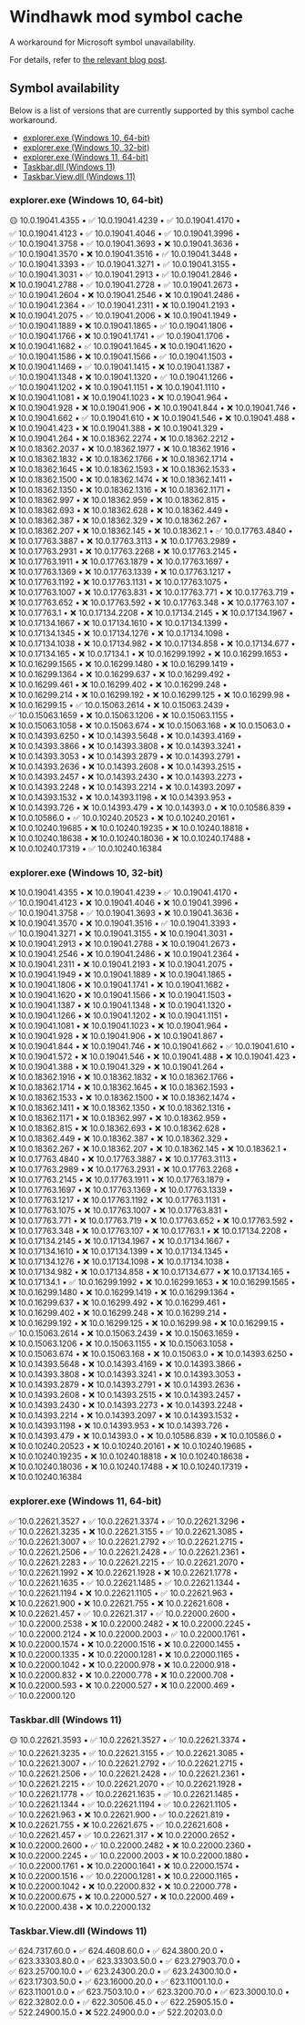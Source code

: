 # Windhawk mod symbol cache

A workaround for Microsoft symbol unavailability.

For details, refer to [the relevant blog
post](https://ramensoftware.com/windhawk-and-symbol-download-errors).

## Symbol availability

Below is a list of versions that are currently supported by this symbol cache
workaround.

* [explorer.exe (Windows 10, 64-bit)](#explorerexe-windows-10-64-bit)
* [explorer.exe (Windows 10, 32-bit)](#explorerexe-windows-10-32-bit)
* [explorer.exe (Windows 11, 64-bit)](#explorerexe-windows-11-64-bit)
* [Taskbar.dll (Windows 11)](#taskbardll-windows-11)
* [Taskbar.View.dll (Windows 11)](#taskbarviewdll-windows-11)

<!-- symbol-availability-start -->
### explorer.exe (Windows 10, 64-bit)

🟡&nbsp;10.0.19041.4355&nbsp;•
✅&nbsp;10.0.19041.4239&nbsp;•
✅&nbsp;10.0.19041.4170&nbsp;•
✅&nbsp;10.0.19041.4123&nbsp;•
✅&nbsp;10.0.19041.4046&nbsp;•
✅&nbsp;10.0.19041.3996&nbsp;•
✅&nbsp;10.0.19041.3758&nbsp;•
✅&nbsp;10.0.19041.3693&nbsp;•
❌&nbsp;10.0.19041.3636&nbsp;•
✅&nbsp;10.0.19041.3570&nbsp;•
❌&nbsp;10.0.19041.3516&nbsp;•
✅&nbsp;10.0.19041.3448&nbsp;•
✅&nbsp;10.0.19041.3393&nbsp;•
✅&nbsp;10.0.19041.3271&nbsp;•
✅&nbsp;10.0.19041.3155&nbsp;•
✅&nbsp;10.0.19041.3031&nbsp;•
✅&nbsp;10.0.19041.2913&nbsp;•
✅&nbsp;10.0.19041.2846&nbsp;•
❌&nbsp;10.0.19041.2788&nbsp;•
✅&nbsp;10.0.19041.2728&nbsp;•
✅&nbsp;10.0.19041.2673&nbsp;•
✅&nbsp;10.0.19041.2604&nbsp;•
❌&nbsp;10.0.19041.2546&nbsp;•
❌&nbsp;10.0.19041.2486&nbsp;•
✅&nbsp;10.0.19041.2364&nbsp;•
✅&nbsp;10.0.19041.2311&nbsp;•
❌&nbsp;10.0.19041.2193&nbsp;•
❌&nbsp;10.0.19041.2075&nbsp;•
✅&nbsp;10.0.19041.2006&nbsp;•
❌&nbsp;10.0.19041.1949&nbsp;•
✅&nbsp;10.0.19041.1889&nbsp;•
❌&nbsp;10.0.19041.1865&nbsp;•
✅&nbsp;10.0.19041.1806&nbsp;•
✅&nbsp;10.0.19041.1766&nbsp;•
❌&nbsp;10.0.19041.1741&nbsp;•
✅&nbsp;10.0.19041.1706&nbsp;•
❌&nbsp;10.0.19041.1682&nbsp;•
✅&nbsp;10.0.19041.1645&nbsp;•
❌&nbsp;10.0.19041.1620&nbsp;•
✅&nbsp;10.0.19041.1586&nbsp;•
❌&nbsp;10.0.19041.1566&nbsp;•
✅&nbsp;10.0.19041.1503&nbsp;•
❌&nbsp;10.0.19041.1469&nbsp;•
✅&nbsp;10.0.19041.1415&nbsp;•
❌&nbsp;10.0.19041.1387&nbsp;•
✅&nbsp;10.0.19041.1348&nbsp;•
❌&nbsp;10.0.19041.1320&nbsp;•
✅&nbsp;10.0.19041.1266&nbsp;•
✅&nbsp;10.0.19041.1202&nbsp;•
❌&nbsp;10.0.19041.1151&nbsp;•
❌&nbsp;10.0.19041.1110&nbsp;•
❌&nbsp;10.0.19041.1081&nbsp;•
❌&nbsp;10.0.19041.1023&nbsp;•
❌&nbsp;10.0.19041.964&nbsp;•
❌&nbsp;10.0.19041.928&nbsp;•
❌&nbsp;10.0.19041.906&nbsp;•
❌&nbsp;10.0.19041.844&nbsp;•
❌&nbsp;10.0.19041.746&nbsp;•
❌&nbsp;10.0.19041.662&nbsp;•
✅&nbsp;10.0.19041.610&nbsp;•
❌&nbsp;10.0.19041.546&nbsp;•
❌&nbsp;10.0.19041.488&nbsp;•
❌&nbsp;10.0.19041.423&nbsp;•
❌&nbsp;10.0.19041.388&nbsp;•
❌&nbsp;10.0.19041.329&nbsp;•
❌&nbsp;10.0.19041.264&nbsp;•
❌&nbsp;10.0.18362.2274&nbsp;•
❌&nbsp;10.0.18362.2212&nbsp;•
❌&nbsp;10.0.18362.2037&nbsp;•
❌&nbsp;10.0.18362.1977&nbsp;•
❌&nbsp;10.0.18362.1916&nbsp;•
❌&nbsp;10.0.18362.1832&nbsp;•
❌&nbsp;10.0.18362.1766&nbsp;•
❌&nbsp;10.0.18362.1714&nbsp;•
❌&nbsp;10.0.18362.1645&nbsp;•
❌&nbsp;10.0.18362.1593&nbsp;•
❌&nbsp;10.0.18362.1533&nbsp;•
❌&nbsp;10.0.18362.1500&nbsp;•
❌&nbsp;10.0.18362.1474&nbsp;•
❌&nbsp;10.0.18362.1411&nbsp;•
❌&nbsp;10.0.18362.1350&nbsp;•
❌&nbsp;10.0.18362.1316&nbsp;•
❌&nbsp;10.0.18362.1171&nbsp;•
❌&nbsp;10.0.18362.997&nbsp;•
❌&nbsp;10.0.18362.959&nbsp;•
❌&nbsp;10.0.18362.815&nbsp;•
❌&nbsp;10.0.18362.693&nbsp;•
❌&nbsp;10.0.18362.628&nbsp;•
❌&nbsp;10.0.18362.449&nbsp;•
❌&nbsp;10.0.18362.387&nbsp;•
❌&nbsp;10.0.18362.329&nbsp;•
❌&nbsp;10.0.18362.267&nbsp;•
❌&nbsp;10.0.18362.207&nbsp;•
❌&nbsp;10.0.18362.145&nbsp;•
❌&nbsp;10.0.18362.1&nbsp;•
✅&nbsp;10.0.17763.4840&nbsp;•
❌&nbsp;10.0.17763.3887&nbsp;•
❌&nbsp;10.0.17763.3113&nbsp;•
❌&nbsp;10.0.17763.2989&nbsp;•
❌&nbsp;10.0.17763.2931&nbsp;•
❌&nbsp;10.0.17763.2268&nbsp;•
❌&nbsp;10.0.17763.2145&nbsp;•
❌&nbsp;10.0.17763.1911&nbsp;•
❌&nbsp;10.0.17763.1879&nbsp;•
❌&nbsp;10.0.17763.1697&nbsp;•
❌&nbsp;10.0.17763.1369&nbsp;•
❌&nbsp;10.0.17763.1339&nbsp;•
❌&nbsp;10.0.17763.1217&nbsp;•
❌&nbsp;10.0.17763.1192&nbsp;•
❌&nbsp;10.0.17763.1131&nbsp;•
❌&nbsp;10.0.17763.1075&nbsp;•
❌&nbsp;10.0.17763.1007&nbsp;•
❌&nbsp;10.0.17763.831&nbsp;•
❌&nbsp;10.0.17763.771&nbsp;•
❌&nbsp;10.0.17763.719&nbsp;•
❌&nbsp;10.0.17763.652&nbsp;•
❌&nbsp;10.0.17763.592&nbsp;•
❌&nbsp;10.0.17763.348&nbsp;•
❌&nbsp;10.0.17763.107&nbsp;•
❌&nbsp;10.0.17763.1&nbsp;•
❌&nbsp;10.0.17134.2208&nbsp;•
❌&nbsp;10.0.17134.2145&nbsp;•
❌&nbsp;10.0.17134.1967&nbsp;•
❌&nbsp;10.0.17134.1667&nbsp;•
❌&nbsp;10.0.17134.1610&nbsp;•
❌&nbsp;10.0.17134.1399&nbsp;•
❌&nbsp;10.0.17134.1345&nbsp;•
❌&nbsp;10.0.17134.1276&nbsp;•
❌&nbsp;10.0.17134.1098&nbsp;•
❌&nbsp;10.0.17134.1038&nbsp;•
❌&nbsp;10.0.17134.982&nbsp;•
❌&nbsp;10.0.17134.858&nbsp;•
❌&nbsp;10.0.17134.677&nbsp;•
❌&nbsp;10.0.17134.165&nbsp;•
❌&nbsp;10.0.17134.1&nbsp;•
❌&nbsp;10.0.16299.1992&nbsp;•
❌&nbsp;10.0.16299.1653&nbsp;•
❌&nbsp;10.0.16299.1565&nbsp;•
❌&nbsp;10.0.16299.1480&nbsp;•
❌&nbsp;10.0.16299.1419&nbsp;•
❌&nbsp;10.0.16299.1364&nbsp;•
❌&nbsp;10.0.16299.637&nbsp;•
❌&nbsp;10.0.16299.492&nbsp;•
❌&nbsp;10.0.16299.461&nbsp;•
❌&nbsp;10.0.16299.402&nbsp;•
❌&nbsp;10.0.16299.248&nbsp;•
❌&nbsp;10.0.16299.214&nbsp;•
❌&nbsp;10.0.16299.192&nbsp;•
❌&nbsp;10.0.16299.125&nbsp;•
❌&nbsp;10.0.16299.98&nbsp;•
❌&nbsp;10.0.16299.15&nbsp;•
✅&nbsp;10.0.15063.2614&nbsp;•
❌&nbsp;10.0.15063.2439&nbsp;•
✅&nbsp;10.0.15063.1659&nbsp;•
❌&nbsp;10.0.15063.1206&nbsp;•
❌&nbsp;10.0.15063.1155&nbsp;•
❌&nbsp;10.0.15063.1058&nbsp;•
❌&nbsp;10.0.15063.674&nbsp;•
❌&nbsp;10.0.15063.168&nbsp;•
❌&nbsp;10.0.15063.0&nbsp;•
❌&nbsp;10.0.14393.6250&nbsp;•
❌&nbsp;10.0.14393.5648&nbsp;•
❌&nbsp;10.0.14393.4169&nbsp;•
❌&nbsp;10.0.14393.3866&nbsp;•
❌&nbsp;10.0.14393.3808&nbsp;•
❌&nbsp;10.0.14393.3241&nbsp;•
❌&nbsp;10.0.14393.3053&nbsp;•
❌&nbsp;10.0.14393.2879&nbsp;•
❌&nbsp;10.0.14393.2791&nbsp;•
❌&nbsp;10.0.14393.2636&nbsp;•
❌&nbsp;10.0.14393.2608&nbsp;•
❌&nbsp;10.0.14393.2515&nbsp;•
❌&nbsp;10.0.14393.2457&nbsp;•
❌&nbsp;10.0.14393.2430&nbsp;•
❌&nbsp;10.0.14393.2273&nbsp;•
❌&nbsp;10.0.14393.2248&nbsp;•
❌&nbsp;10.0.14393.2214&nbsp;•
❌&nbsp;10.0.14393.2097&nbsp;•
❌&nbsp;10.0.14393.1532&nbsp;•
❌&nbsp;10.0.14393.1198&nbsp;•
❌&nbsp;10.0.14393.953&nbsp;•
❌&nbsp;10.0.14393.726&nbsp;•
❌&nbsp;10.0.14393.479&nbsp;•
❌&nbsp;10.0.14393.0&nbsp;•
❌&nbsp;10.0.10586.839&nbsp;•
❌&nbsp;10.0.10586.0&nbsp;•
✅&nbsp;10.0.10240.20523&nbsp;•
❌&nbsp;10.0.10240.20161&nbsp;•
❌&nbsp;10.0.10240.19685&nbsp;•
❌&nbsp;10.0.10240.19235&nbsp;•
❌&nbsp;10.0.10240.18818&nbsp;•
❌&nbsp;10.0.10240.18638&nbsp;•
❌&nbsp;10.0.10240.18036&nbsp;•
❌&nbsp;10.0.10240.17488&nbsp;•
❌&nbsp;10.0.10240.17319&nbsp;•
✅&nbsp;10.0.10240.16384

### explorer.exe (Windows 10, 32-bit)

❌&nbsp;10.0.19041.4355&nbsp;•
❌&nbsp;10.0.19041.4239&nbsp;•
✅&nbsp;10.0.19041.4170&nbsp;•
✅&nbsp;10.0.19041.4123&nbsp;•
❌&nbsp;10.0.19041.4046&nbsp;•
❌&nbsp;10.0.19041.3996&nbsp;•
✅&nbsp;10.0.19041.3758&nbsp;•
✅&nbsp;10.0.19041.3693&nbsp;•
❌&nbsp;10.0.19041.3636&nbsp;•
❌&nbsp;10.0.19041.3570&nbsp;•
❌&nbsp;10.0.19041.3516&nbsp;•
✅&nbsp;10.0.19041.3393&nbsp;•
✅&nbsp;10.0.19041.3271&nbsp;•
❌&nbsp;10.0.19041.3155&nbsp;•
❌&nbsp;10.0.19041.3031&nbsp;•
❌&nbsp;10.0.19041.2913&nbsp;•
❌&nbsp;10.0.19041.2788&nbsp;•
❌&nbsp;10.0.19041.2673&nbsp;•
❌&nbsp;10.0.19041.2546&nbsp;•
❌&nbsp;10.0.19041.2486&nbsp;•
❌&nbsp;10.0.19041.2364&nbsp;•
❌&nbsp;10.0.19041.2311&nbsp;•
❌&nbsp;10.0.19041.2193&nbsp;•
❌&nbsp;10.0.19041.2075&nbsp;•
❌&nbsp;10.0.19041.1949&nbsp;•
❌&nbsp;10.0.19041.1889&nbsp;•
❌&nbsp;10.0.19041.1865&nbsp;•
❌&nbsp;10.0.19041.1806&nbsp;•
❌&nbsp;10.0.19041.1741&nbsp;•
❌&nbsp;10.0.19041.1682&nbsp;•
❌&nbsp;10.0.19041.1620&nbsp;•
❌&nbsp;10.0.19041.1566&nbsp;•
❌&nbsp;10.0.19041.1503&nbsp;•
❌&nbsp;10.0.19041.1387&nbsp;•
❌&nbsp;10.0.19041.1348&nbsp;•
❌&nbsp;10.0.19041.1320&nbsp;•
❌&nbsp;10.0.19041.1266&nbsp;•
❌&nbsp;10.0.19041.1202&nbsp;•
❌&nbsp;10.0.19041.1151&nbsp;•
❌&nbsp;10.0.19041.1081&nbsp;•
❌&nbsp;10.0.19041.1023&nbsp;•
❌&nbsp;10.0.19041.964&nbsp;•
❌&nbsp;10.0.19041.928&nbsp;•
❌&nbsp;10.0.19041.906&nbsp;•
❌&nbsp;10.0.19041.867&nbsp;•
❌&nbsp;10.0.19041.844&nbsp;•
❌&nbsp;10.0.19041.746&nbsp;•
❌&nbsp;10.0.19041.662&nbsp;•
✅&nbsp;10.0.19041.610&nbsp;•
❌&nbsp;10.0.19041.572&nbsp;•
❌&nbsp;10.0.19041.546&nbsp;•
❌&nbsp;10.0.19041.488&nbsp;•
❌&nbsp;10.0.19041.423&nbsp;•
❌&nbsp;10.0.19041.388&nbsp;•
❌&nbsp;10.0.19041.329&nbsp;•
❌&nbsp;10.0.19041.264&nbsp;•
❌&nbsp;10.0.18362.1916&nbsp;•
❌&nbsp;10.0.18362.1832&nbsp;•
❌&nbsp;10.0.18362.1766&nbsp;•
❌&nbsp;10.0.18362.1714&nbsp;•
❌&nbsp;10.0.18362.1645&nbsp;•
❌&nbsp;10.0.18362.1593&nbsp;•
❌&nbsp;10.0.18362.1533&nbsp;•
❌&nbsp;10.0.18362.1500&nbsp;•
❌&nbsp;10.0.18362.1474&nbsp;•
❌&nbsp;10.0.18362.1411&nbsp;•
❌&nbsp;10.0.18362.1350&nbsp;•
❌&nbsp;10.0.18362.1316&nbsp;•
❌&nbsp;10.0.18362.1171&nbsp;•
❌&nbsp;10.0.18362.997&nbsp;•
❌&nbsp;10.0.18362.959&nbsp;•
❌&nbsp;10.0.18362.815&nbsp;•
❌&nbsp;10.0.18362.693&nbsp;•
❌&nbsp;10.0.18362.628&nbsp;•
❌&nbsp;10.0.18362.449&nbsp;•
❌&nbsp;10.0.18362.387&nbsp;•
❌&nbsp;10.0.18362.329&nbsp;•
❌&nbsp;10.0.18362.267&nbsp;•
❌&nbsp;10.0.18362.207&nbsp;•
❌&nbsp;10.0.18362.145&nbsp;•
❌&nbsp;10.0.18362.1&nbsp;•
❌&nbsp;10.0.17763.4840&nbsp;•
❌&nbsp;10.0.17763.3887&nbsp;•
❌&nbsp;10.0.17763.3113&nbsp;•
❌&nbsp;10.0.17763.2989&nbsp;•
❌&nbsp;10.0.17763.2931&nbsp;•
❌&nbsp;10.0.17763.2268&nbsp;•
❌&nbsp;10.0.17763.2145&nbsp;•
❌&nbsp;10.0.17763.1911&nbsp;•
❌&nbsp;10.0.17763.1879&nbsp;•
❌&nbsp;10.0.17763.1697&nbsp;•
❌&nbsp;10.0.17763.1369&nbsp;•
❌&nbsp;10.0.17763.1339&nbsp;•
❌&nbsp;10.0.17763.1217&nbsp;•
❌&nbsp;10.0.17763.1192&nbsp;•
❌&nbsp;10.0.17763.1131&nbsp;•
❌&nbsp;10.0.17763.1075&nbsp;•
❌&nbsp;10.0.17763.1007&nbsp;•
❌&nbsp;10.0.17763.831&nbsp;•
❌&nbsp;10.0.17763.771&nbsp;•
❌&nbsp;10.0.17763.719&nbsp;•
❌&nbsp;10.0.17763.652&nbsp;•
❌&nbsp;10.0.17763.592&nbsp;•
❌&nbsp;10.0.17763.348&nbsp;•
❌&nbsp;10.0.17763.107&nbsp;•
❌&nbsp;10.0.17763.1&nbsp;•
❌&nbsp;10.0.17134.2208&nbsp;•
❌&nbsp;10.0.17134.2145&nbsp;•
❌&nbsp;10.0.17134.1967&nbsp;•
❌&nbsp;10.0.17134.1667&nbsp;•
❌&nbsp;10.0.17134.1610&nbsp;•
❌&nbsp;10.0.17134.1399&nbsp;•
❌&nbsp;10.0.17134.1345&nbsp;•
❌&nbsp;10.0.17134.1276&nbsp;•
❌&nbsp;10.0.17134.1098&nbsp;•
❌&nbsp;10.0.17134.1038&nbsp;•
❌&nbsp;10.0.17134.982&nbsp;•
❌&nbsp;10.0.17134.858&nbsp;•
❌&nbsp;10.0.17134.677&nbsp;•
❌&nbsp;10.0.17134.165&nbsp;•
❌&nbsp;10.0.17134.1&nbsp;•
✅&nbsp;10.0.16299.1992&nbsp;•
❌&nbsp;10.0.16299.1653&nbsp;•
❌&nbsp;10.0.16299.1565&nbsp;•
❌&nbsp;10.0.16299.1480&nbsp;•
❌&nbsp;10.0.16299.1419&nbsp;•
❌&nbsp;10.0.16299.1364&nbsp;•
❌&nbsp;10.0.16299.637&nbsp;•
❌&nbsp;10.0.16299.492&nbsp;•
❌&nbsp;10.0.16299.461&nbsp;•
❌&nbsp;10.0.16299.402&nbsp;•
❌&nbsp;10.0.16299.248&nbsp;•
❌&nbsp;10.0.16299.214&nbsp;•
❌&nbsp;10.0.16299.192&nbsp;•
❌&nbsp;10.0.16299.125&nbsp;•
❌&nbsp;10.0.16299.98&nbsp;•
❌&nbsp;10.0.16299.15&nbsp;•
✅&nbsp;10.0.15063.2614&nbsp;•
❌&nbsp;10.0.15063.2439&nbsp;•
❌&nbsp;10.0.15063.1659&nbsp;•
❌&nbsp;10.0.15063.1206&nbsp;•
❌&nbsp;10.0.15063.1155&nbsp;•
❌&nbsp;10.0.15063.1058&nbsp;•
❌&nbsp;10.0.15063.674&nbsp;•
❌&nbsp;10.0.15063.168&nbsp;•
❌&nbsp;10.0.15063.0&nbsp;•
❌&nbsp;10.0.14393.6250&nbsp;•
❌&nbsp;10.0.14393.5648&nbsp;•
❌&nbsp;10.0.14393.4169&nbsp;•
❌&nbsp;10.0.14393.3866&nbsp;•
❌&nbsp;10.0.14393.3808&nbsp;•
❌&nbsp;10.0.14393.3241&nbsp;•
❌&nbsp;10.0.14393.3053&nbsp;•
❌&nbsp;10.0.14393.2879&nbsp;•
❌&nbsp;10.0.14393.2791&nbsp;•
❌&nbsp;10.0.14393.2636&nbsp;•
❌&nbsp;10.0.14393.2608&nbsp;•
❌&nbsp;10.0.14393.2515&nbsp;•
❌&nbsp;10.0.14393.2457&nbsp;•
❌&nbsp;10.0.14393.2430&nbsp;•
❌&nbsp;10.0.14393.2273&nbsp;•
❌&nbsp;10.0.14393.2248&nbsp;•
❌&nbsp;10.0.14393.2214&nbsp;•
❌&nbsp;10.0.14393.2097&nbsp;•
❌&nbsp;10.0.14393.1532&nbsp;•
❌&nbsp;10.0.14393.1198&nbsp;•
❌&nbsp;10.0.14393.953&nbsp;•
❌&nbsp;10.0.14393.726&nbsp;•
❌&nbsp;10.0.14393.479&nbsp;•
❌&nbsp;10.0.14393.0&nbsp;•
❌&nbsp;10.0.10586.839&nbsp;•
❌&nbsp;10.0.10586.0&nbsp;•
❌&nbsp;10.0.10240.20523&nbsp;•
❌&nbsp;10.0.10240.20161&nbsp;•
❌&nbsp;10.0.10240.19685&nbsp;•
❌&nbsp;10.0.10240.19235&nbsp;•
❌&nbsp;10.0.10240.18818&nbsp;•
❌&nbsp;10.0.10240.18638&nbsp;•
❌&nbsp;10.0.10240.18036&nbsp;•
❌&nbsp;10.0.10240.17488&nbsp;•
❌&nbsp;10.0.10240.17319&nbsp;•
❌&nbsp;10.0.10240.16384

### explorer.exe (Windows 11, 64-bit)

✅&nbsp;10.0.22621.3527&nbsp;•
✅&nbsp;10.0.22621.3374&nbsp;•
✅&nbsp;10.0.22621.3296&nbsp;•
✅&nbsp;10.0.22621.3235&nbsp;•
❌&nbsp;10.0.22621.3155&nbsp;•
✅&nbsp;10.0.22621.3085&nbsp;•
✅&nbsp;10.0.22621.3007&nbsp;•
✅&nbsp;10.0.22621.2792&nbsp;•
✅&nbsp;10.0.22621.2715&nbsp;•
✅&nbsp;10.0.22621.2506&nbsp;•
✅&nbsp;10.0.22621.2428&nbsp;•
✅&nbsp;10.0.22621.2361&nbsp;•
✅&nbsp;10.0.22621.2283&nbsp;•
✅&nbsp;10.0.22621.2215&nbsp;•
✅&nbsp;10.0.22621.2070&nbsp;•
✅&nbsp;10.0.22621.1992&nbsp;•
❌&nbsp;10.0.22621.1928&nbsp;•
❌&nbsp;10.0.22621.1778&nbsp;•
✅&nbsp;10.0.22621.1635&nbsp;•
✅&nbsp;10.0.22621.1485&nbsp;•
✅&nbsp;10.0.22621.1344&nbsp;•
✅&nbsp;10.0.22621.1194&nbsp;•
❌&nbsp;10.0.22621.1105&nbsp;•
✅&nbsp;10.0.22621.963&nbsp;•
❌&nbsp;10.0.22621.900&nbsp;•
❌&nbsp;10.0.22621.755&nbsp;•
❌&nbsp;10.0.22621.608&nbsp;•
❌&nbsp;10.0.22621.457&nbsp;•
✅&nbsp;10.0.22621.317&nbsp;•
✅&nbsp;10.0.22000.2600&nbsp;•
✅&nbsp;10.0.22000.2538&nbsp;•
❌&nbsp;10.0.22000.2482&nbsp;•
❌&nbsp;10.0.22000.2245&nbsp;•
✅&nbsp;10.0.22000.2124&nbsp;•
❌&nbsp;10.0.22000.2003&nbsp;•
✅&nbsp;10.0.22000.1761&nbsp;•
❌&nbsp;10.0.22000.1574&nbsp;•
❌&nbsp;10.0.22000.1516&nbsp;•
❌&nbsp;10.0.22000.1455&nbsp;•
❌&nbsp;10.0.22000.1335&nbsp;•
❌&nbsp;10.0.22000.1281&nbsp;•
❌&nbsp;10.0.22000.1165&nbsp;•
❌&nbsp;10.0.22000.1042&nbsp;•
❌&nbsp;10.0.22000.978&nbsp;•
❌&nbsp;10.0.22000.918&nbsp;•
❌&nbsp;10.0.22000.832&nbsp;•
❌&nbsp;10.0.22000.778&nbsp;•
❌&nbsp;10.0.22000.708&nbsp;•
❌&nbsp;10.0.22000.593&nbsp;•
❌&nbsp;10.0.22000.527&nbsp;•
❌&nbsp;10.0.22000.469&nbsp;•
✅&nbsp;10.0.22000.120

<!--
### explorer.exe (Windows 11, 32-bit)

✅&nbsp;10.0.22621.3527&nbsp;•
✅&nbsp;10.0.22621.3374&nbsp;•
❌&nbsp;10.0.22621.3296&nbsp;•
❌&nbsp;10.0.22621.3235&nbsp;•
❌&nbsp;10.0.22621.3085&nbsp;•
❌&nbsp;10.0.22621.3007&nbsp;•
❌&nbsp;10.0.22621.2792&nbsp;•
❌&nbsp;10.0.22621.2715&nbsp;•
❌&nbsp;10.0.22621.2506&nbsp;•
❌&nbsp;10.0.22621.2428&nbsp;•
❌&nbsp;10.0.22621.2361&nbsp;•
✅&nbsp;10.0.22621.2215&nbsp;•
❌&nbsp;10.0.22621.2070&nbsp;•
❌&nbsp;10.0.22621.1928&nbsp;•
❌&nbsp;10.0.22621.1778&nbsp;•
❌&nbsp;10.0.22621.1635&nbsp;•
❌&nbsp;10.0.22621.1485&nbsp;•
❌&nbsp;10.0.22621.1344&nbsp;•
❌&nbsp;10.0.22621.1194&nbsp;•
❌&nbsp;10.0.22621.1105&nbsp;•
❌&nbsp;10.0.22621.963&nbsp;•
❌&nbsp;10.0.22621.900&nbsp;•
❌&nbsp;10.0.22621.755&nbsp;•
❌&nbsp;10.0.22621.608&nbsp;•
❌&nbsp;10.0.22621.457&nbsp;•
❌&nbsp;10.0.22621.317&nbsp;•
❌&nbsp;10.0.22000.2600&nbsp;•
❌&nbsp;10.0.22000.2482&nbsp;•
❌&nbsp;10.0.22000.2245&nbsp;•
❌&nbsp;10.0.22000.2124&nbsp;•
❌&nbsp;10.0.22000.2003&nbsp;•
❌&nbsp;10.0.22000.1761&nbsp;•
❌&nbsp;10.0.22000.1516&nbsp;•
❌&nbsp;10.0.22000.1455&nbsp;•
❌&nbsp;10.0.22000.1335&nbsp;•
❌&nbsp;10.0.22000.1281&nbsp;•
❌&nbsp;10.0.22000.1165&nbsp;•
❌&nbsp;10.0.22000.1042&nbsp;•
❌&nbsp;10.0.22000.978&nbsp;•
❌&nbsp;10.0.22000.918&nbsp;•
❌&nbsp;10.0.22000.832&nbsp;•
❌&nbsp;10.0.22000.778&nbsp;•
❌&nbsp;10.0.22000.708&nbsp;•
❌&nbsp;10.0.22000.593&nbsp;•
❌&nbsp;10.0.22000.527&nbsp;•
❌&nbsp;10.0.22000.469&nbsp;•
❌&nbsp;10.0.22000.120

-->
### Taskbar.dll (Windows 11)

🟡&nbsp;10.0.22621.3593&nbsp;•
✅&nbsp;10.0.22621.3527&nbsp;•
✅&nbsp;10.0.22621.3374&nbsp;•
✅&nbsp;10.0.22621.3235&nbsp;•
✅&nbsp;10.0.22621.3155&nbsp;•
✅&nbsp;10.0.22621.3085&nbsp;•
✅&nbsp;10.0.22621.3007&nbsp;•
✅&nbsp;10.0.22621.2792&nbsp;•
✅&nbsp;10.0.22621.2715&nbsp;•
✅&nbsp;10.0.22621.2506&nbsp;•
✅&nbsp;10.0.22621.2428&nbsp;•
✅&nbsp;10.0.22621.2361&nbsp;•
✅&nbsp;10.0.22621.2215&nbsp;•
✅&nbsp;10.0.22621.2070&nbsp;•
✅&nbsp;10.0.22621.1928&nbsp;•
✅&nbsp;10.0.22621.1778&nbsp;•
✅&nbsp;10.0.22621.1635&nbsp;•
✅&nbsp;10.0.22621.1485&nbsp;•
✅&nbsp;10.0.22621.1344&nbsp;•
✅&nbsp;10.0.22621.1194&nbsp;•
✅&nbsp;10.0.22621.1105&nbsp;•
✅&nbsp;10.0.22621.963&nbsp;•
❌&nbsp;10.0.22621.900&nbsp;•
✅&nbsp;10.0.22621.819&nbsp;•
❌&nbsp;10.0.22621.755&nbsp;•
❌&nbsp;10.0.22621.675&nbsp;•
✅&nbsp;10.0.22621.608&nbsp;•
✅&nbsp;10.0.22621.457&nbsp;•
✅&nbsp;10.0.22621.317&nbsp;•
❌&nbsp;10.0.22000.2652&nbsp;•
❌&nbsp;10.0.22000.2600&nbsp;•
✅&nbsp;10.0.22000.2482&nbsp;•
❌&nbsp;10.0.22000.2360&nbsp;•
❌&nbsp;10.0.22000.2245&nbsp;•
✅&nbsp;10.0.22000.2003&nbsp;•
❌&nbsp;10.0.22000.1880&nbsp;•
✅&nbsp;10.0.22000.1761&nbsp;•
❌&nbsp;10.0.22000.1641&nbsp;•
❌&nbsp;10.0.22000.1574&nbsp;•
❌&nbsp;10.0.22000.1516&nbsp;•
✅&nbsp;10.0.22000.1281&nbsp;•
❌&nbsp;10.0.22000.1165&nbsp;•
❌&nbsp;10.0.22000.1042&nbsp;•
❌&nbsp;10.0.22000.832&nbsp;•
❌&nbsp;10.0.22000.778&nbsp;•
❌&nbsp;10.0.22000.675&nbsp;•
❌&nbsp;10.0.22000.527&nbsp;•
❌&nbsp;10.0.22000.469&nbsp;•
❌&nbsp;10.0.22000.438&nbsp;•
❌&nbsp;10.0.22000.132

### Taskbar.View.dll (Windows 11)

✅&nbsp;624.7317.60.0&nbsp;•
✅&nbsp;624.4608.60.0&nbsp;•
✅&nbsp;624.3800.20.0&nbsp;•
✅&nbsp;623.33303.80.0&nbsp;•
✅&nbsp;623.33303.50.0&nbsp;•
✅&nbsp;623.27903.70.0&nbsp;•
✅&nbsp;623.25700.10.0&nbsp;•
✅&nbsp;623.24300.20.0&nbsp;•
✅&nbsp;623.24300.10.0&nbsp;•
✅&nbsp;623.17303.50.0&nbsp;•
✅&nbsp;623.16000.20.0&nbsp;•
✅&nbsp;623.11001.10.0&nbsp;•
✅&nbsp;623.11001.0.0&nbsp;•
✅&nbsp;623.7503.10.0&nbsp;•
✅&nbsp;623.3200.70.0&nbsp;•
✅&nbsp;623.3000.10.0&nbsp;•
✅&nbsp;622.32802.0.0&nbsp;•
✅&nbsp;622.30506.45.0&nbsp;•
✅&nbsp;622.25905.15.0&nbsp;•
✅&nbsp;522.24900.15.0&nbsp;•
❌&nbsp;522.24900.0.0&nbsp;•
✅&nbsp;522.20203.0.0


<!-- symbol-availability-end -->

